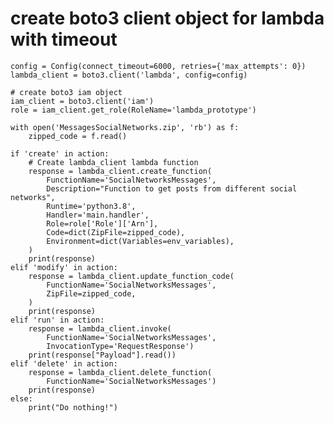 # create boto3 client object for lambda with timeout
    config = Config(connect_timeout=6000, retries={'max_attempts': 0})
    lambda_client = boto3.client('lambda', config=config)

    # create boto3 iam object
    iam_client = boto3.client('iam')
    role = iam_client.get_role(RoleName='lambda_prototype')

    with open('MessagesSocialNetworks.zip', 'rb') as f:
        zipped_code = f.read()

    if 'create' in action:
        # Create lambda_client lambda function
        response = lambda_client.create_function(
            FunctionName='SocialNetworksMessages',
            Description="Function to get posts from different social networks",
            Runtime='python3.8',
            Handler='main.handler',
            Role=role['Role']['Arn'],
            Code=dict(ZipFile=zipped_code),
            Environment=dict(Variables=env_variables),
        )
        print(response)
    elif 'modify' in action:
        response = lambda_client.update_function_code(
            FunctionName='SocialNetworksMessages',
            ZipFile=zipped_code,
        )
        print(response)
    elif 'run' in action:
        response = lambda_client.invoke(
            FunctionName='SocialNetworksMessages',
            InvocationType='RequestResponse')
        print(response["Payload"].read())
    elif 'delete' in action:
        response = lambda_client.delete_function(
            FunctionName='SocialNetworksMessages')
        print(response)
    else:
        print("Do nothing!")
